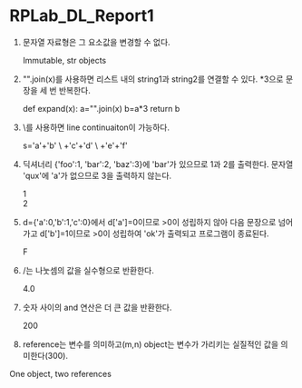 # RPLab_DL_Report1

1. 문자열 자료형은 그 요소값을 변경할 수 없다.

   Immutable, str objects

2. "".join(x)를 사용하면 리스트 내의 string1과 string2를 연결할 수 있다.
   *3으로 문장을 세 번 반복한다.

   def expand(x):
       a="".join(x)
       b=a*3
       return b

3. \를 사용하면 line continuaiton이 가능하다.

   s='a'+'b' \\
     +'c'+'d' \\
     +'e'+'f'
     
4. 딕셔너리 {'foo':1, 'bar':2, 'baz':3}에 'bar'가 있으므로 1과 2를 출력한다.
   문자열 'qux'에 'a'가 없으므로 3을 출력하지 않는다.
   
   1\
   2
   
5. d={'a':0,'b':1,'c':0}에서 d['a']=0이므로 >0이 성립하지 않아 다음 문장으로 넘어가고 d['b']=1이므로 >0이 성립하여 'ok'가 출력되고
   프로그램이 종료된다.
   
   F
   
7. /는 나눗셈의 값을 실수형으로 반환한다.

   4.0
   
8. 숫자 사이의 and 연산은 더 큰 값을 반환한다.

   200
   
10. reference는 변수를 의미하고(m,n) object는 변수가 가리키는 실질적인 값을 의미한다(300). 

   One object, two references
